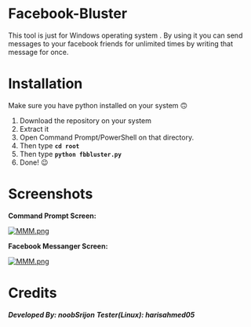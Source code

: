 # Facebook-Bluster
This tool is just for Windows operating system . 
By using it you can send messages to your facebook friends for unlimited times by writing that message for once.

# Installation
Make sure you have python installed on your system :upside_down_face:

1. Download the repository on your system 
2. Extract it
3. Open Command Prompt/PowerShell on that directory.
4. Then type **```cd root```**
5. Then type **```python fbbluster.py```**
6. Done! :wink:

# Screenshots

**Command Prompt Screen:**


[![MMM.png](https://i.postimg.cc/wvm6H1MW/MMM.png)](https://raw.githubusercontent.com/noobSrijon/Facebook-Bluster/master/screenshots/Command%20Prompt.png)


**Facebook Messanger Screen:**


[![MMM.png](https://i.postimg.cc/CLZR5xtV/MMM.png)](https://raw.githubusercontent.com/noobSrijon/Facebook-Bluster/master/screenshots/messages.png)




# Credits
***Developed By: noobSrijon***
***Tester(Linux): harisahmed05***
